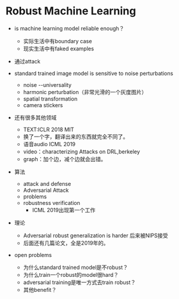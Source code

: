 # Robust Machine Learning

- is machine learning model reliable enough？
  - 实际生活中有boundary case
  - 现实生活中有faked examples
- 通过attack
- standard trained image model is sensitive to noise perturbations
  - noise   --universality
  - harmonic perturbation（非常光滑的一个灰度图片） 
  - spatial transformation
  - camera stickers
- 还有很多其他领域
  - TEXT:ICLR 2018 MIT
  - 换了一个字，翻译出来的东西就完全不同了。
  - 语音audio ICML 2019
  - video：characterizing Attacks on DRL,berkeley
  - graph：加个边，减个边就会出错。

- 算法
  - attack and defense
  - Adversarial Attack
  - problems
  - robustness verification
    - ICML 2019出现第一个工作
- 理论
  - Adversarial robust generalization is harder 后来被NIPS接受
  - 后面还有几篇论文，全是2019年的。
- open problems
  - 为什么standard trained model是不robust？
  - 为什么train一个robust的model很hard？
  - adversarial training是唯一方式去train robust？
  - 其他benefit？
